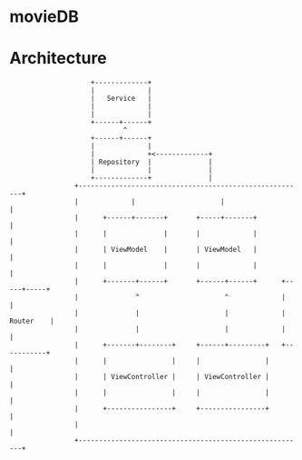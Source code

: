 # movieDB

# Architecture

                        +-------------+
                        |             |
                        |   Service   |
                        |             |
                        |             |
                        +------+------+
                                ^
                        +------+------+
                        |             |
                        |             +<-------------+
                        | Repository  |              |
                        |             |              |
                        +-------------+              |
                    +--------------------------------------------------------+
                    |             |                     |                    |
                    |      +------+-------+       +-----+-------+            |
                    |      |              |       |             |            |
                    |      | ViewModel    |       | ViewModel   |            |
                    |      |              |       |             |            |
                    |      +-------+------+       +------+------+      +-----+-----+
                    |              ^                     ^             |           |
                    |              |                     |             | Router    |
                    |              |                     |             |           |
                    |      +-------+--------+     +------+---------+   +-----------+
                    |      |                |     |                |         |
                    |      | ViewController |     | ViewController |         |
                    |      |                |     |                |         |
                    |      +----------------+     +----------------+         |
                    |                                                        |
                    +--------------------------------------------------------+
